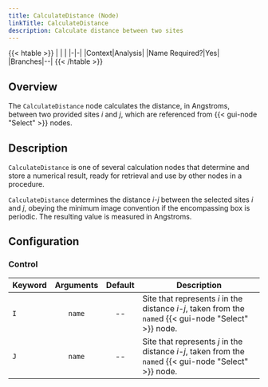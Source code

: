 ```yaml
---
title: CalculateDistance (Node)
linkTitle: CalculateDistance
description: Calculate distance between two sites
---
```


{{< htable >}}
| | |
|-|-|
|Context|Analysis|
|Name Required?|Yes|
|Branches|--|
{{< /htable >}}

## Overview

The `CalculateDistance` node calculates the distance, in Angstroms, between two provided sites $i$ and $j$, which are referenced from {{< gui-node "Select" >}} nodes.

## Description

`CalculateDistance` is one of several calculation nodes that determine and store a numerical result, ready for retrieval and use by other nodes in a procedure.

`CalculateDistance` determines the distance $i$-$j$ between the selected sites $i$ and $j$, obeying the minimum image convention if the encompassing box is periodic. The resulting value is measured in Angstroms.

## Configuration

### Control

|Keyword|Arguments|Default|Description|
|:------|:--:|:-----:|-----------|
|`I`|`name`|--|Site that represents $i$ in the distance $i$-$j$, taken from the `name`d {{< gui-node "Select" >}} node.|
|`J`|`name`|--|Site that represents $j$ in the distance $i$-$j$, taken from the `name`d {{< gui-node "Select" >}} node.|
